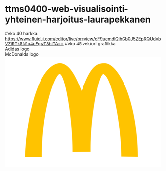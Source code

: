 # ttms0400-web-visualisointi-yhteinen-harjoitus-laurapekkanen

#vko 40 harkka: https://www.fluidui.com/editor/live/preview/cF9ucmdlQlhGb0J5ZEpRQUdvbVZiRTk5N1o4cFgwT3hlTA==
#vko 45 vektori grafiikka<br/>
Adidas logo<br/>
McDonalds logo<br/>
![McDonalds logo](https://github.com/JAMK-IT-STUDENT/ttms0400-web-visualisointi-yhteinen-harjoitus-laurapekkanen/blob/master/mc.svg)
